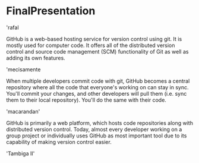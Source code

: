 # FinalPresentation
<html>
<head>
<title>Final Presentation </title>
</head> 'rafal
<body>

  <p> GitHub is a web-based hosting service for version control using git. It is mostly used for computer code. It offers all of the distributed version control and source code management (SCM) functionality of Git as well as adding its own features. </p>'mecisamente


<p>When multiple developers commit code with git, GitHub becomes a central repository where all the code that everyone's working on can stay in sync. You'll commit your changes, and other developers will pull them (i.e. sync them to their local repository). You'll do the same with their code. </p> 'macarandan'

<p>GitHub is primarily a web platform, which hosts code repositories along with distributed version control. Today, almost every developer working on a group project or individually uses GitHub as most important tool due to its capability of making version control easier.</p> 'Tambiga II'

</body>
</html>
